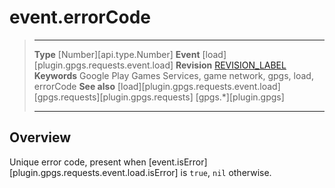 # event.errorCode

> --------------------- ------------------------------------------------------------------------------------------
> __Type__              [Number][api.type.Number]
> __Event__             [load][plugin.gpgs.requests.event.load]
> __Revision__          [REVISION_LABEL](REVISION_URL)
> __Keywords__          Google Play Games Services, game network, gpgs, load, errorCode
> __See also__          [load][plugin.gpgs.requests.event.load]
>						[gpgs.requests][plugin.gpgs.requests]
>                       [gpgs.*][plugin.gpgs]
> --------------------- ------------------------------------------------------------------------------------------

## Overview

Unique error code, present when [event.isError][plugin.gpgs.requests.event.load.isError] is `true`, `nil` otherwise.